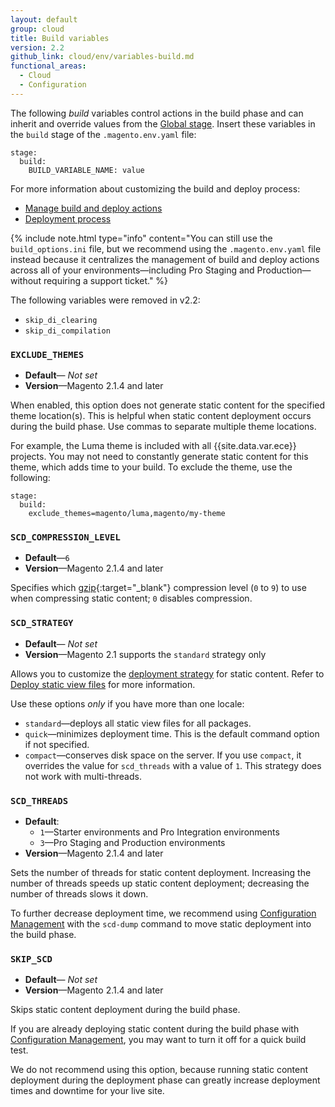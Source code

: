 ```yaml
---
layout: default
group: cloud
title: Build variables
version: 2.2
github_link: cloud/env/variables-build.md
functional_areas:
  - Cloud
  - Configuration
---
```


The following _build_ variables control actions in the build phase and can inherit and override values from the [Global stage]({{page.baseurl}}/cloud/env/variables-intro.html#global-variables). Insert these variables in the `build` stage of the `.magento.env.yaml` file:

```
stage:
  build:
    BUILD_VARIABLE_NAME: value
```
 
For more information about customizing the build and deploy process:

-  [Manage build and deploy actions]({{page.baseurl}}/cloud/project/magento-env-yaml.html)
-  [Deployment process]({{page.baseurl}}/cloud/reference/discover-deploy.html)

{% include note.html type="info" content="You can still use the `build_options.ini` file, but we recommend using the `.magento.env.yaml` file instead because it centralizes the management of build and deploy actions across all of your environments—including Pro Staging and Production—without requiring a support ticket." %}

The following variables were removed in v2.2:

-   `skip_di_clearing`
-   `skip_di_compilation`

### `EXCLUDE_THEMES`

-  **Default**— _Not set_
-  **Version**—Magento 2.1.4 and later

When enabled, this option does not generate static content for the specified theme location(s). This is helpful when static content deployment occurs during the build phase. Use commas to separate multiple theme locations.

For example, the Luma theme is included with all {{site.data.var.ece}} projects. You may not need to constantly generate static content for this theme, which adds time to your build. To exclude the theme, use the following:

```
stage:
  build:
    exclude_themes=magento/luma,magento/my-theme
```

### `SCD_COMPRESSION_LEVEL`

-  **Default**—`6`
-  **Version**—Magento 2.1.4 and later

Specifies which [gzip](https://www.gnu.org/software/gzip){:target="\_blank"} compression level (`0` to `9`) to use when compressing static content; `0` disables compression.

### `SCD_STRATEGY`

-  **Default**— _Not set_
-  **Version**—Magento 2.1 supports the `standard` strategy only

Allows you to customize the [deployment strategy](http://devdocs.magento.com/guides/v2.2/config-guide/cli/config-cli-subcommands-static-deploy-strategies.html) for static content. Refer to [Deploy static view files](http://devdocs.magento.com/guides/v2.2/config-guide/cli/config-cli-subcommands-static-view.html) for more information.

Use these options _only_ if you have more than one locale:

-  `standard`—deploys all static view files for all packages.
-  `quick`—minimizes deployment time. This is the default command option if not specified.
-  `compact`—conserves disk space on the server. If you use `compact`, it overrides the value for `scd_threads` with a value of `1`. This strategy does not work with multi-threads.

### `SCD_THREADS`

-  **Default**: 
    -  `1`—Starter environments and Pro Integration environments
    -  `3`—Pro Staging and Production environments
-  **Version**—Magento 2.1.4 and later

Sets the number of threads for static content deployment. Increasing the number of threads speeds up static content deployment; decreasing the number of threads slows it down.

To further decrease deployment time, we recommend using [Configuration Management]({{page.baseurl}}/cloud/live/sens-data-over.html) with the `scd-dump` command to move static deployment into the build phase.

### `SKIP_SCD`

-  **Default**— _Not set_
-  **Version**—Magento 2.1.4 and later

Skips static content deployment during the build phase.

If you are already deploying static content during the build phase with [Configuration Management]({{page.baseurl}}/cloud/live/sens-data-over.html), you may want to turn it off for a quick build test.

We do not recommend using this option, because running static content deployment during the deployment phase can greatly increase deployment times and downtime for your live site.

